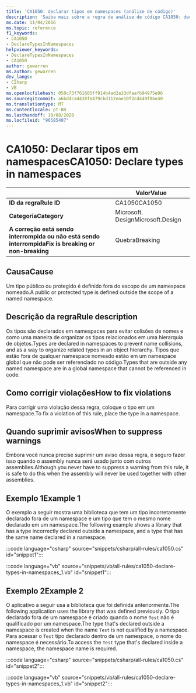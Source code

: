 ```yaml
---
title: 'CA1050: declarar tipos em namespaces (análise de código)'
description: 'Saiba mais sobre a regra de análise de código CA1050: declarar tipos em namespaces'
ms.date: 11/04/2016
ms.topic: reference
f1_keywords:
- CA1050
- DeclareTypesInNamespaces
helpviewer_keywords:
- DeclareTypesInNamespaces
- CA1050
author: gewarren
ms.author: gewarren
dev_langs:
- CSharp
- VB
ms.openlocfilehash: 050c73f761605ff914b4ad2a33dfaafb94975e96
ms.sourcegitcommit: a6bd4cad438fe479cbd112eae10f2cd449f06e40
ms.translationtype: MT
ms.contentlocale: pt-BR
ms.lasthandoff: 10/08/2020
ms.locfileid: "96585407"
---
```

# <a name="ca1050-declare-types-in-namespaces"></a><span data-ttu-id="46357-103">CA1050: Declarar tipos em namespaces</span><span class="sxs-lookup"><span data-stu-id="46357-103">CA1050: Declare types in namespaces</span></span>

| | <span data-ttu-id="46357-104">Valor</span><span class="sxs-lookup"><span data-stu-id="46357-104">Value</span></span> |
|-|-|
| <span data-ttu-id="46357-105">**ID da regra**</span><span class="sxs-lookup"><span data-stu-id="46357-105">**Rule ID**</span></span> |<span data-ttu-id="46357-106">CA1050</span><span class="sxs-lookup"><span data-stu-id="46357-106">CA1050</span></span>|
| <span data-ttu-id="46357-107">**Categoria**</span><span class="sxs-lookup"><span data-stu-id="46357-107">**Category**</span></span> |<span data-ttu-id="46357-108">Microsoft. Design</span><span class="sxs-lookup"><span data-stu-id="46357-108">Microsoft.Design</span></span>|
| <span data-ttu-id="46357-109">**A correção está sendo interrompida ou não está sendo interrompida**</span><span class="sxs-lookup"><span data-stu-id="46357-109">**Fix is breaking or non-breaking**</span></span> |<span data-ttu-id="46357-110">Quebra</span><span class="sxs-lookup"><span data-stu-id="46357-110">Breaking</span></span>|

## <a name="cause"></a><span data-ttu-id="46357-111">Causa</span><span class="sxs-lookup"><span data-stu-id="46357-111">Cause</span></span>

<span data-ttu-id="46357-112">Um tipo público ou protegido é definido fora do escopo de um namespace nomeado.</span><span class="sxs-lookup"><span data-stu-id="46357-112">A public or protected type is defined outside the scope of a named namespace.</span></span>

## <a name="rule-description"></a><span data-ttu-id="46357-113">Descrição da regra</span><span class="sxs-lookup"><span data-stu-id="46357-113">Rule description</span></span>

<span data-ttu-id="46357-114">Os tipos são declarados em namespaces para evitar colisões de nomes e como uma maneira de organizar os tipos relacionados em uma hierarquia de objetos.</span><span class="sxs-lookup"><span data-stu-id="46357-114">Types are declared in namespaces to prevent name collisions, and as a way to organize related types in an object hierarchy.</span></span> <span data-ttu-id="46357-115">Tipos que estão fora de qualquer namespace nomeado estão em um namespace global que não pode ser referenciado no código.</span><span class="sxs-lookup"><span data-stu-id="46357-115">Types that are outside any named namespace are in a global namespace that cannot be referenced in code.</span></span>

## <a name="how-to-fix-violations"></a><span data-ttu-id="46357-116">Como corrigir violações</span><span class="sxs-lookup"><span data-stu-id="46357-116">How to fix violations</span></span>

<span data-ttu-id="46357-117">Para corrigir uma violação dessa regra, coloque o tipo em um namespace.</span><span class="sxs-lookup"><span data-stu-id="46357-117">To fix a violation of this rule, place the type in a namespace.</span></span>

## <a name="when-to-suppress-warnings"></a><span data-ttu-id="46357-118">Quando suprimir avisos</span><span class="sxs-lookup"><span data-stu-id="46357-118">When to suppress warnings</span></span>

<span data-ttu-id="46357-119">Embora você nunca precise suprimir um aviso dessa regra, é seguro fazer isso quando o assembly nunca será usado junto com outros assemblies.</span><span class="sxs-lookup"><span data-stu-id="46357-119">Although you never have to suppress a warning from this rule, it is safe to do this when the assembly will never be used together with other assemblies.</span></span>

## <a name="example-1"></a><span data-ttu-id="46357-120">Exemplo 1</span><span class="sxs-lookup"><span data-stu-id="46357-120">Example 1</span></span>

<span data-ttu-id="46357-121">O exemplo a seguir mostra uma biblioteca que tem um tipo incorretamente declarado fora de um namespace e um tipo que tem o mesmo nome declarado em um namespace.</span><span class="sxs-lookup"><span data-stu-id="46357-121">The following example shows a library that has a type incorrectly declared outside a namespace, and a type that has the same name declared in a namespace.</span></span>

:::code language="csharp" source="snippets/csharp/all-rules/ca1050.cs" id="snippet1":::

:::code language="vb" source="snippets/vb/all-rules/ca1050-declare-types-in-namespaces_1.vb" id="snippet1":::

## <a name="example-2"></a><span data-ttu-id="46357-122">Exemplo 2</span><span class="sxs-lookup"><span data-stu-id="46357-122">Example 2</span></span>

<span data-ttu-id="46357-123">O aplicativo a seguir usa a biblioteca que foi definida anteriormente.</span><span class="sxs-lookup"><span data-stu-id="46357-123">The following application uses the library that was defined previously.</span></span> <span data-ttu-id="46357-124">O tipo declarado fora de um namespace é criado quando o nome `Test` não é qualificado por um namespace.</span><span class="sxs-lookup"><span data-stu-id="46357-124">The type that's declared outside a namespace is created when the name `Test` is not qualified by a namespace.</span></span> <span data-ttu-id="46357-125">Para acessar o `Test` tipo declarado dentro de um namespace, o nome do namespace é necessário.</span><span class="sxs-lookup"><span data-stu-id="46357-125">To access the `Test` type that's declared inside a namespace, the namespace name is required.</span></span>

:::code language="csharp" source="snippets/csharp/all-rules/ca1050.cs" id="snippet2":::

:::code language="vb" source="snippets/vb/all-rules/ca1050-declare-types-in-namespaces_1.vb" id="snippet2":::
